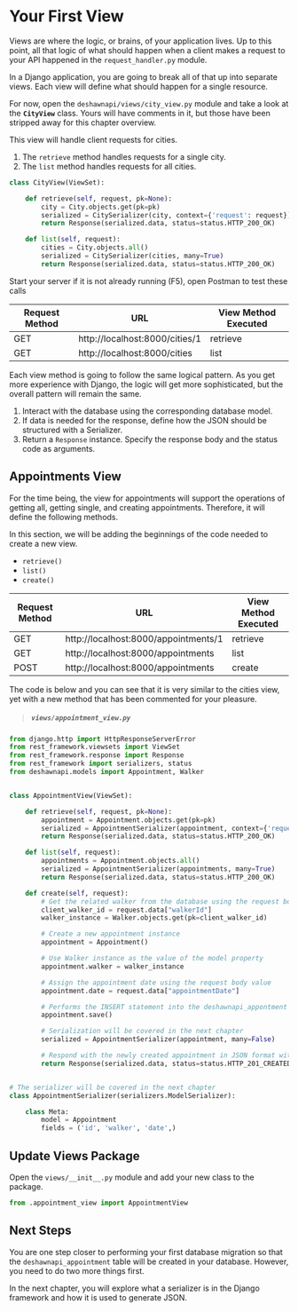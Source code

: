 # Your First View

Views are where the logic, or brains, of your application lives. Up to this point, all that logic of what should happen when a client makes a request to your API happened in the `request_handler.py` module.

In a Django application, you are going to break all of that up into separate views. Each view will define what should happen for a single resource.

For now, open the `deshawnapi/views/city_view.py` module and take a look at the **`CityView`** class. Yours will have comments in it, but those have been stripped away for this chapter overview.

This view will handle client requests for cities. 

1. The `retrieve` method handles requests for a single city.
2. The `list` method handles requests for all cities.

```py
class CityView(ViewSet):

    def retrieve(self, request, pk=None):
        city = City.objects.get(pk=pk)
        serialized = CitySerializer(city, context={'request': request})
        return Response(serialized.data, status=status.HTTP_200_OK)

    def list(self, request):
        cities = City.objects.all()
        serialized = CitySerializer(cities, many=True)
        return Response(serialized.data, status=status.HTTP_200_OK)

```

Start your server if it is not already running (F5), open Postman to test these calls

|Request Method|URL|View Method Executed|
|--|--|--|
|GET|http://localhost:8000/cities/1|retrieve|
|GET|http://localhost:8000/cities|list|

Each view method is going to follow the same logical pattern. As you get more experience with Django, the logic will get more sophisticated, but the overall pattern will remain the same.

1. Interact with the database using the corresponding database model.
2. If data is needed for the response, define how the JSON should be structured with a Serializer.
3. Return a `Response` instance. Specify the response body and the status code as arguments.

## Appointments View

For the time being, the view for appointments will support the operations of getting all, getting single, and creating appointments. Therefore, it will define the following methods.

In this section, we will be adding the beginnings of the code needed to create a new view.

* `retrieve()`
* `list()`
* `create()`

|Request Method|URL|View Method Executed|
|--|--|--|
|GET|http://localhost:8000/appointments/1|retrieve|
|GET|http://localhost:8000/appointments|list|
|POST|http://localhost:8000/appointments|create|

The code is below and you can see that it is very similar to the cities view, yet with a new method that has been commented for your pleasure.

> ##### `views/appointment_view.py`

```py
from django.http import HttpResponseServerError
from rest_framework.viewsets import ViewSet
from rest_framework.response import Response
from rest_framework import serializers, status
from deshawnapi.models import Appointment, Walker


class AppointmentView(ViewSet):

    def retrieve(self, request, pk=None):
        appointment = Appointment.objects.get(pk=pk)
        serialized = AppointmentSerializer(appointment, context={'request': request})
        return Response(serialized.data, status=status.HTTP_200_OK)

    def list(self, request):
        appointments = Appointment.objects.all()
        serialized = AppointmentSerializer(appointments, many=True)
        return Response(serialized.data, status=status.HTTP_200_OK)

    def create(self, request):
        # Get the related walker from the database using the request body value
        client_walker_id = request.data["walkerId"]
        walker_instance = Walker.objects.get(pk=client_walker_id)

        # Create a new appointment instance
        appointment = Appointment()

        # Use Walker instance as the value of the model property
        appointment.walker = walker_instance

        # Assign the appointment date using the request body value
        appointment.date = request.data["appointmentDate"]

        # Performs the INSERT statement into the deshawnapi_appontment table
        appointment.save()

        # Serialization will be covered in the next chapter
        serialized = AppointmentSerializer(appointment, many=False)

        # Respond with the newly created appointment in JSON format with a 201 status code
        return Response(serialized.data, status=status.HTTP_201_CREATED)


# The serializer will be covered in the next chapter
class AppointmentSerializer(serializers.ModelSerializer):

    class Meta:
        model = Appointment
        fields = ('id', 'walker', 'date',)

```


## Update Views Package

Open the `views/__init__.py` module and add your new class to the package.

```py
from .appointment_view import AppointmentView
```

## Next Steps

You are one step closer to performing your first database migration so that the `deshawnapi_appointment` table will be created in your database. However, you need to do two more things first.

In the next chapter, you will explore what a serializer is in the Django framework and how it is used to generate JSON.
